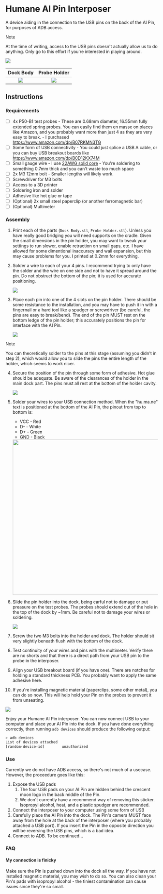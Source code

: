 # Humane AI Pin Interposer

A device aiding in the connection to the USB pins on the back of the AI Pin, for purposes of ADB access.

> [!NOTE]  
> At the time of writing, access to the USB pins doesn't actually allow us to do anything. Only go to this effort if you're interested in playing around.

![](images/Docked%20Pin.jpg)

Dock Body             |  Probe Holder
:-------------------------:|:-------------------------:
![](images/Dock%20Body.png)  |  ![](images/Probe%20Holder.png)

## Instructions

### Requirements

- [ ] 4x P50-B1 test probes - These are 0.68mm diameter, 16.55mm fully extended spring probes. You can easily find them en masse on places like Amazon, and you probably want more than just 4 as they are very easy to break. - I purchased https://www.amazon.com/dp/B07RKMN3TG
- [ ] Some form of USB connectivity - You could just splice a USB A cable, or you can buy USB breakout boards like https://www.amazon.com/dp/B0D12KX74M
- [ ] Small gauge wire - I use [22AWG solid core](https://www.adafruit.com/product/1311) - You're soldering to something 0.7mm thick and you can't waste too much space
- [ ] 2x M3 12mm bolt - Smaller lengths will likely work.
- [ ] Screwdriver for M3 bolts
- [ ] Access to a 3D printer
- [ ] Soldering iron and solder
- [ ] Adhesive like hot glue or tape
- [ ] (Optional) 2x small steel paperclip (or another ferromagnetic bar)
- [ ] (Optional) Multimeter

### Assembly

1. Print each of the parts (`Dock Body.stl`, `Probe Holder.stl`). Unless you have really good bridging you will need supports on the cradle. Given the small dimensions in the pin holder, you may want to tweak your settings to run slower, enable retraction on small gaps, etc. I have allowed for some dimentional inaccuracy and wall expansion, but this may cause problems for you. I printed at 0.2mm for everything.
2. Solder a wire to each of your 4 pins. I recommend trying to only have the solder and the wire on one side and not to have it spread around the pin. Do not obstruct the bottom of the pin; it is used for accurate positioning.
   
   ![](images/Soldered%20Pins.jpg)

3. Place each pin into one of the 4 slots on the pin holder. There should be some resistance to the installation, and you may have to push it in with a fingernail or a hard tool like a spudger or screwdriver (be careful, the pins are easy to break/bend). The end of the pin MUST rest on the bottom ledge of the pin holder; this accurately positions the pin for interface with the AI Pin.

   ![](images/Pin%20Holder.jpg)

> [!NOTE]  
> You can theoretically solder to the pins at this stage (assuming you didn't in step 2), which would allow you to slide the pins the entire length of the holder, which seems to work nicer.

4. Secure the position of the pin through some form of adhesive. Hot glue should be adequate. Be aware of the clearances of the holder in the main dock part. The pins must all rest at the bottom of the holder cavity.

   ![](images/Glued%20Pins.jpg)

5. Solder your wires to your USB connection method. When the "hu.ma.ne" text is positioned at the bottom of the AI Pin, the pinout from top to bottom is:
     * VCC - Red
     * D- - White
     * D+ - Green
     * GND - Black
  
    <img src="images/AI%20Pin%20Pinout.jpg?raw=true" width="512">

6. Slide the pin holder into the dock, being carful not to damage or put preasure on the test probes. The probes should extend out of the hole in the top of the dock by ~1mm. Be careful not to damage your wires or soldering.

   ![](images/Installed%20Holder.jpg)

7. Screw the two M3 bolts into the holder and dock. The holder should sit very slightly beneath flush with the bottom of the dock.
8. Test continuity of your wires and pins with the multimeter. Verify there are no shorts and that there is a direct path from your USB pin to the probe in the interposer.
9. Align your USB breakout board (if you have one). There are notches for holding a standard thickness PCB. You probably want to apply the same adhesive here.
10. If you're installing magnetic material (paperclips, some other metal), you can do so now. This will help hold your Pin on the probes to prevent it from unseating.

![](images/Docked%20Pin.jpg)

Enjoy your Humane AI Pin interposer. You can now connect USB to your computer and place your AI Pin into the dock. If you have done everything correctly, then running `adb devices` should produce the following output:

```bash
> adb devices
List of devices attached
[random-device-id]        unauthorized
```

### Use

Currently we do not have ADB access, so there's not much of a usecase. However, the proceedure goes like this:

1. Expose the USB pads
   1. The four USB pads on your AI Pin are hidden behind the crescent moon logo in the back middle of the Pin.
   2. We don't currently have a recommend way of removing this sticker. Isopropyl alcohol, heat, and a plastic spudger are recommended.
2. Connect the interposer to your computer using some form of USB
3. Carefully place the AI Pin into the dock. The Pin's camera MUST face away from the hole at the back of the interposer (where you probably attached a USB port). If you insert the Pin in the opposite direction you will be reversing the USB pins, which is a bad idea.
4. Connect to ADB. To be continued...


### FAQ

#### My connection is finicky

Make sure the Pin is pushed down into the dock all the way. If you have not installed magnetic material, you may wish to do so. You can also clean your Pin's pads with isopropyl alcohol - the tiniest contamination can cause issues since they're so small.
  